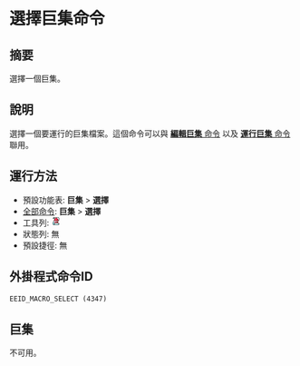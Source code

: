 # 選擇巨集命令

## 摘要

選擇一個巨集。

## 說明

選擇一個要運行的巨集檔案。這個命令可以與 [**編輯巨集** 命令](macro_edit) 以及 [**運行巨集** 命令](quick_macro_run) 聯用。

## 運行方法

- 預設功能表: **巨集** \> **選擇**
- [全部命令](../tools/all_commands): **巨集**
\> **選擇**
- 工具列: ![](../../images/macroselect.png)
- 狀態列: 無
- 預設捷徑: 無

## 外掛程式命令ID

```
EEID_MACRO_SELECT (4347)
```

## 巨集

不可用。
